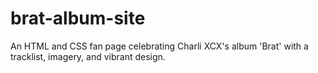 # brat-album-site
An HTML and CSS fan page celebrating Charli XCX's album 'Brat' with a tracklist, imagery, and vibrant design.
